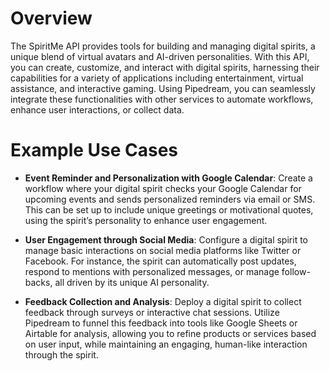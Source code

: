 # Overview

The SpiritMe API provides tools for building and managing digital spirits, a unique blend of virtual avatars and AI-driven personalities. With this API, you can create, customize, and interact with digital spirits, harnessing their capabilities for a variety of applications including entertainment, virtual assistance, and interactive gaming. Using Pipedream, you can seamlessly integrate these functionalities with other services to automate workflows, enhance user interactions, or collect data.

# Example Use Cases

- **Event Reminder and Personalization with Google Calendar**: Create a workflow where your digital spirit checks your Google Calendar for upcoming events and sends personalized reminders via email or SMS. This can be set up to include unique greetings or motivational quotes, using the spirit’s personality to enhance user engagement.

- **User Engagement through Social Media**: Configure a digital spirit to manage basic interactions on social media platforms like Twitter or Facebook. For instance, the spirit can automatically post updates, respond to mentions with personalized messages, or manage follow-backs, all driven by its unique AI personality.

- **Feedback Collection and Analysis**: Deploy a digital spirit to collect feedback through surveys or interactive chat sessions. Utilize Pipedream to funnel this feedback into tools like Google Sheets or Airtable for analysis, allowing you to refine products or services based on user input, while maintaining an engaging, human-like interaction through the spirit.

